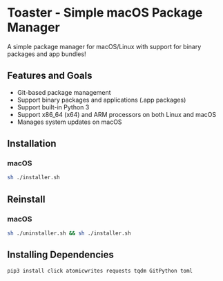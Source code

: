# Toaster - Simple macOS Package Manager

A simple package manager for macOS/Linux with support for binary packages and app bundles!

## Features and Goals

- Git-based package management
- Support binary packages and applications (.app packages)
- Support built-in Python 3
- Support x86_64 (x64) and ARM processors on both Linux and macOS
- Manages system updates on macOS

## Installation

### macOS

```bash
sh ./installer.sh
```

## Reinstall

### macOS

```bash
sh ./uninstaller.sh && sh ./installer.sh
```

## Installing Dependencies

`pip3 install click atomicwrites requests tqdm GitPython toml`
